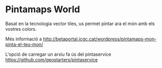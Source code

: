 Pintamaps World
===============

Basat en la tecnologia vector tiles, us permet pintar ara el món amb els vostres colors.

Més informació a http://betaportal.icgc.cat/wordpress/pintamaps-mon-pinta-el-teu-mon/

L'opció de carregar un arxiu fa ús del pintaservice https://github.com/geostarters/pintaservice